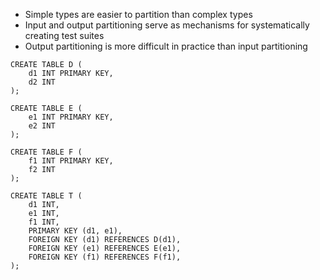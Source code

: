 * Simple types are easier to partition than complex types
* Input and output partitioning serve as mechanisms for systematically creating test suites
* Output partitioning is more difficult in practice than input partitioning

```
CREATE TABLE D (
	d1 INT PRIMARY KEY,
	d2 INT
);

CREATE TABLE E (
	e1 INT PRIMARY KEY,
	e2 INT
);

CREATE TABLE F (
	f1 INT PRIMARY KEY,
	f2 INT
);

CREATE TABLE T (
	d1 INT,
	e1 INT,
	f1 INT,
	PRIMARY KEY (d1, e1),
	FOREIGN KEY (d1) REFERENCES D(d1),
	FOREIGN KEY (e1) REFERENCES E(e1),
	FOREIGN KEY (f1) REFERENCES F(f1),
);


```